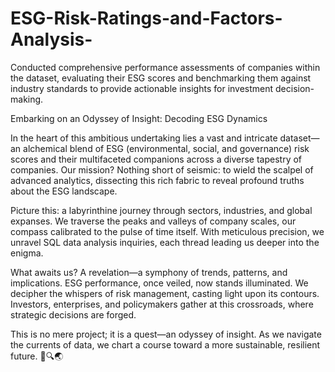 # ESG-Risk-Ratings-and-Factors-Analysis-
Conducted comprehensive performance assessments of companies within the dataset, evaluating their ESG scores and benchmarking them against industry standards to provide actionable insights for investment decision-making.

Embarking on an Odyssey of Insight: Decoding ESG Dynamics

In the heart of this ambitious undertaking lies a vast and intricate dataset—an alchemical blend of ESG (environmental, social, and governance) risk scores and their multifaceted companions across a diverse tapestry of companies. Our mission? Nothing short of seismic: to wield the scalpel of advanced analytics, dissecting this rich fabric to reveal profound truths about the ESG landscape.

Picture this: a labyrinthine journey through sectors, industries, and global expanses. We traverse the peaks and valleys of company scales, our compass calibrated to the pulse of time itself. With meticulous precision, we unravel SQL data analysis inquiries, each thread leading us deeper into the enigma.

What awaits us? A revelation—a symphony of trends, patterns, and implications. ESG performance, once veiled, now stands illuminated. We decipher the whispers of risk management, casting light upon its contours. Investors, enterprises, and policymakers gather at this crossroads, where strategic decisions are forged.

This is no mere project; it is a quest—an odyssey of insight. As we navigate the currents of data, we chart a course toward a more sustainable, resilient future. 🌟🔍🌏
